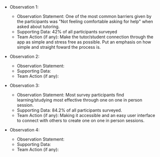 - Observation 1:
  - Observation Statement: One of the most common barriers given by the participants was "Not feeling comfortable asking for help" when asked about tutoring. 
  - Supporting Data: 42% of all participants surveyed 
  - Team Action (if any): Make the tutor/student connection through the app as simple and stress free as possible. Put an emphasis on how simple and straight foward the process is. 
    
- Observation 2:
  - Observation Statement:
  - Supporting Data:
  - Team Action (if any):
 
- Observation 3:
  - Observation Statement: Most survey participants find learning/studying most effective through one on one in person session.
  - Supporting Data: 84.2% of all participants surveyed.
  - Team Action (if any): Making it accessible and an easy user interface to connect with others to create one on one in person sessions.
    
- Observation 4:
  - Observation Statement:
  - Supporting Data:
  - Team Action (if any):
